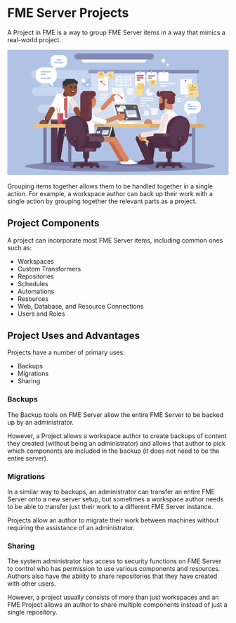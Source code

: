 # FME Server Projects

A Project in FME is a way to group FME Server items in a way that mimics a real-world project.

![](./Images/Img6.000.ProjectsHeaderImage.png)

Grouping items together allows them to be handled together in a single action. For example, a workspace author can back up their work with a single action by grouping together the relevant parts as a project.

## Project Components ##

A project can incorporate most FME Server items, including common ones such as:

- Workspaces
- Custom Transformers
- Repositories
- Schedules
- Automations
- Resources
- Web, Database, and Resource Connections
- Users and Roles


## Project Uses and Advantages ##

Projects have a number of primary uses:

- Backups
- Migrations
- Sharing


### Backups ###

The Backup tools on FME Server allow the entire FME Server to be backed up by an administrator.

However, a Project allows a workspace author to create backups of content they created (without being an administrator) and allows that author to pick which components are included in the backup (it does not need to be the entire server).


### Migrations ###

In a similar way to backups, an administrator can transfer an entire FME Server onto a new server setup, but sometimes a workspace author needs to be able to transfer just their work to a different FME Server instance.

Projects allow an author to migrate their work between machines without requiring the assistance of an administrator.


### Sharing ###

The system administrator has access to security functions on FME Server to control who has permission to use various components and resources. Authors also have the ability to share repositories that they have created with other users.

However, a project usually consists of more than just workspaces and an FME Project allows an author to share multiple components instead of just a single repository.
